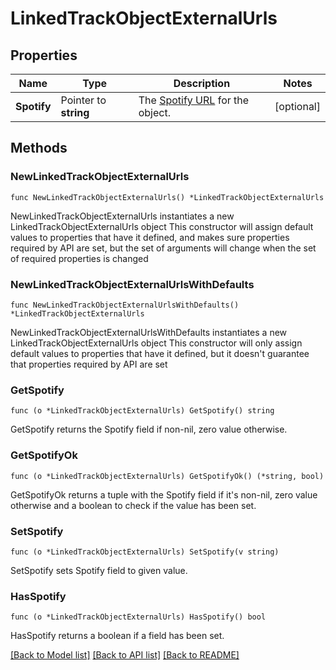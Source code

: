 # LinkedTrackObjectExternalUrls

## Properties

Name | Type | Description | Notes
------------ | ------------- | ------------- | -------------
**Spotify** | Pointer to **string** | The [Spotify URL](/documentation/web-api/concepts/spotify-uris-ids) for the object.  | [optional] 

## Methods

### NewLinkedTrackObjectExternalUrls

`func NewLinkedTrackObjectExternalUrls() *LinkedTrackObjectExternalUrls`

NewLinkedTrackObjectExternalUrls instantiates a new LinkedTrackObjectExternalUrls object
This constructor will assign default values to properties that have it defined,
and makes sure properties required by API are set, but the set of arguments
will change when the set of required properties is changed

### NewLinkedTrackObjectExternalUrlsWithDefaults

`func NewLinkedTrackObjectExternalUrlsWithDefaults() *LinkedTrackObjectExternalUrls`

NewLinkedTrackObjectExternalUrlsWithDefaults instantiates a new LinkedTrackObjectExternalUrls object
This constructor will only assign default values to properties that have it defined,
but it doesn't guarantee that properties required by API are set

### GetSpotify

`func (o *LinkedTrackObjectExternalUrls) GetSpotify() string`

GetSpotify returns the Spotify field if non-nil, zero value otherwise.

### GetSpotifyOk

`func (o *LinkedTrackObjectExternalUrls) GetSpotifyOk() (*string, bool)`

GetSpotifyOk returns a tuple with the Spotify field if it's non-nil, zero value otherwise
and a boolean to check if the value has been set.

### SetSpotify

`func (o *LinkedTrackObjectExternalUrls) SetSpotify(v string)`

SetSpotify sets Spotify field to given value.

### HasSpotify

`func (o *LinkedTrackObjectExternalUrls) HasSpotify() bool`

HasSpotify returns a boolean if a field has been set.


[[Back to Model list]](../README.md#documentation-for-models) [[Back to API list]](../README.md#documentation-for-api-endpoints) [[Back to README]](../README.md)


